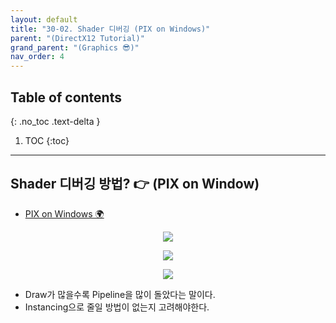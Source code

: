 ```yaml
---
layout: default
title: "30-02. Shader 디버깅 (PIX on Windows)"
parent: "(DirectX12 Tutorial)"
grand_parent: "(Graphics 😎)"
nav_order: 4
---
```


## Table of contents
{: .no_toc .text-delta }

1. TOC
{:toc}

---

## Shader 디버깅 방법? 👉 (PIX on Window)

* [PIX on Windows 🌍](https://devblogs.microsoft.com/pix/download/)

<p align="center">
  <img src="https://taehyungs-programming-blog.github.io/blog/assets/images/cpp/directx/directx-30-1.png"/>
</p>

<p align="center">
  <img src="https://taehyungs-programming-blog.github.io/blog/assets/images/cpp/directx/directx-30-2.png"/>
</p>

<p align="center">
  <img src="https://taehyungs-programming-blog.github.io/blog/assets/images/cpp/directx/directx-30-3.png"/>
</p>

* Draw가 많을수록 Pipeline을 많이 돌았다는 말이다. 
* Instancing으로 줄일 방법이 없는지 고려해야한다.